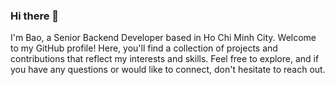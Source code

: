 ### Hi there 👋

I'm Bao, a Senior Backend Developer based in Ho Chi Minh City. Welcome to my GitHub profile! Here, you'll find a collection of projects and contributions that reflect my interests and skills. Feel free to explore, and if you have any questions or would like to connect, don't hesitate to reach out.

<!--
**trangiabao1203/trangiabao1203** is a ✨ _special_ ✨ repository because its `README.md` (this file) appears on your GitHub profile.

Here are some ideas to get you started:

- 🔭 I’m currently working on ...
- 🌱 I’m currently learning ...
- 👯 I’m looking to collaborate on ...
- 🤔 I’m looking for help with ...
- 💬 Ask me about ...
- 📫 How to reach me: ...
- 😄 Pronouns: ...
- ⚡ Fun fact: ...
-->
